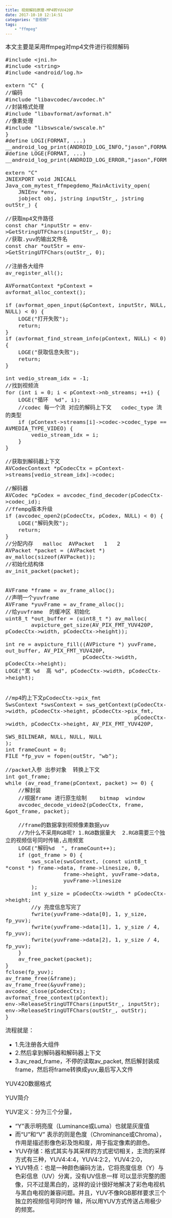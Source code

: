 ```yaml
---
title: 视频解码原理-MP4转YUV420P
date: 2017-10-10 12:14:51
categories: "音视频"
tags:
	- "ffmpeg"
---
```


<font size=4>

本文主要是采用ffmpeg对mp4文件进行视频解码



	#include <jni.h>
	#include <string>
	#include <android/log.h>

	extern "C" {
	//编码
	#include "libavcodec/avcodec.h"
	//封装格式处理
	#include "libavformat/avformat.h"
	//像素处理
	#include "libswscale/swscale.h"
	}
	#define LOGI(FORMAT, ...) __android_log_print(ANDROID_LOG_INFO,"jason",FORMAT,##__VA_ARGS__);
	#define LOGE(FORMAT, ...) __android_log_print(ANDROID_LOG_ERROR,"jason",FORMAT,##__VA_ARGS__);

	extern "C"
	JNIEXPORT void JNICALL
	Java_com_mytest_ffmpegdemo_MainActivity_open(
        JNIEnv *env,
        jobject obj, jstring inputStr_, jstring outStr_) {

    //获取mp4文件路径
    const char *inputStr = env->GetStringUTFChars(inputStr_, 0);
    //获取.yuv的输出文件名
    const char *outStr = env->GetStringUTFChars(outStr_, 0);
    
    //注册各大组件
    av_register_all();

    AVFormatContext *pContext = avformat_alloc_context();

    if (avformat_open_input(&pContext, inputStr, NULL, NULL) < 0) {
        LOGE("打开失败");
        return;
    }
    if (avformat_find_stream_info(pContext, NULL) < 0) {
        LOGE("获取信息失败");
        return;
    }

    int vedio_stream_idx = -1;
    //找到视频流
    for (int i = 0; i < pContext->nb_streams; ++i) {
        LOGE("循环  %d", i);
        //codec 每一个流 对应的解码上下文   codec_type 流的类型
        if (pContext->streams[i]->codec->codec_type == AVMEDIA_TYPE_VIDEO) {
            vedio_stream_idx = i;
        }
    }

    //获取到解码器上下文
    AVCodecContext *pCodecCtx = pContext->streams[vedio_stream_idx]->codec;

    //解码器
    AVCodec *pCodex = avcodec_find_decoder(pCodecCtx->codec_id);
    //ffempg版本升级
    if (avcodec_open2(pCodecCtx, pCodex, NULL) < 0) {
        LOGE("解码失败");
        return;
    }
    //分配内存   malloc  AVPacket   1   2
    AVPacket *packet = (AVPacket *) av_malloc(sizeof(AVPacket));
    //初始化结构体
    av_init_packet(packet);


    AVFrame *frame = av_frame_alloc();
    //声明一个yuvframe
    AVFrame *yuvFrame = av_frame_alloc();
    //给yuvframe  的缓冲区 初始化
    uint8_t *out_buffer = (uint8_t *) av_malloc(
            avpicture_get_size(AV_PIX_FMT_YUV420P, pCodecCtx->width, pCodecCtx->height));

    int re = avpicture_fill((AVPicture *) yuvFrame, out_buffer, AV_PIX_FMT_YUV420P,
                            pCodecCtx->width, pCodecCtx->height);
    LOGE("宽 %d  高 %d", pCodecCtx->width, pCodecCtx->height);


    //mp4的上下文pCodecCtx->pix_fmt
    SwsContext *swsContext = sws_getContext(pCodecCtx->width, pCodecCtx->height, pCodecCtx->pix_fmt,
                                            pCodecCtx->width, pCodecCtx->height, AV_PIX_FMT_YUV420P,
                                            SWS_BILINEAR, NULL, NULL, NULL
    );
    int frameCount = 0;
    FILE *fp_yuv = fopen(outStr, "wb");

    //packet入参 出参对象  转换上下文
    int got_frame;
    while (av_read_frame(pContext, packet) >= 0) {
        //解封装
        //根据frame 进行原生绘制    bitmap  window
        avcodec_decode_video2(pCodecCtx, frame, &got_frame, packet);

        //frame的数据拿到视频像素数据yuv
        //为什么不采用RGB呢? 1.RGB数据量大  2.RGB需要三个独立的视频信号同时传输,占用频宽
        LOGE("解码%d  ", frameCount++);
        if (got_frame > 0) {
            sws_scale(swsContext, (const uint8_t *const *) frame->data, frame->linesize, 0,
                      frame->height, yuvFrame->data,
                      yuvFrame->linesize
            );
            int y_size = pCodecCtx->width * pCodecCtx->height;
            //y 亮度信息写完了
            fwrite(yuvFrame->data[0], 1, y_size, fp_yuv);
            fwrite(yuvFrame->data[1], 1, y_size / 4, fp_yuv);
            fwrite(yuvFrame->data[2], 1, y_size / 4, fp_yuv);
        }
        av_free_packet(packet);
    }
    fclose(fp_yuv);
    av_frame_free(&frame);
    av_frame_free(&yuvFrame);
    avcodec_close(pCodecCtx);
    avformat_free_context(pContext);
    env->ReleaseStringUTFChars(inputStr_, inputStr);
    env->ReleaseStringUTFChars(outStr_, outStr);
	}
	

流程就是：

* 1.先注册各大组件
* 2.然后拿到解码器和解码器上下文
* 3.av_read_frame，不停的读取av_packet, 然后解封装成frame，然后将frame转换成yuv,最后写入文件



YUV420数据格式

YUV简介

YUV定义：分为三个分量，

* “Y”表示明亮度（Luminance或Luma）也就是灰度值
* 而“U”和“V” 表示的则是色度（Chrominance或Chroma），作用是描述影像色彩及饱和度，用于指定像素的颜色。
* YUV存储：格式其实与其采样的方式密切相关，主流的采样方式有三种，YUV4:4:4，YUV4:2:2，YUV4:2:0，
* YUV特点：也是一种颜色编码方法，它将亮度信息（Y）与色彩信息（UV）分离，没有UV信息一样 可以显示完整的图像，只不过是黑白的，这样的设计很好地解决了彩色电视机与黑白电视的兼容问题。并且，YUV不像RGB那样要求三个独立的视频信号同时传 输，所以用YUV方式传送占用极少的频宽。


	

